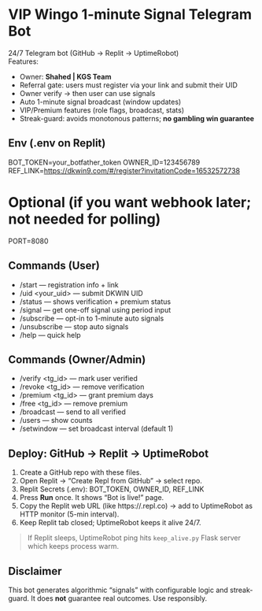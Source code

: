 # VIP Wingo 1-minute Signal Telegram Bot

24/7 Telegram bot (GitHub → Replit → UptimeRobot)  
Features:
- Owner: **Shahed | KGS Team**
- Referral gate: users must register via your link and submit their UID
- Owner verify → then user can use signals
- Auto 1-minute signal broadcast (window updates)
- VIP/Premium features (role flags, broadcast, stats)
- Streak-guard: avoids monotonous patterns; **no gambling win guarantee**

## Env (.env on Replit)
BOT_TOKEN=your_botfather_token
OWNER_ID=123456789
REF_LINK=https://dkwin9.com/#/register?invitationCode=16532572738

# Optional (if you want webhook later; not needed for polling)
PORT=8080

## Commands (User)
- /start — registration info + link
- /uid <your_uid> — submit DKWIN UID
- /status — shows verification + premium status
- /signal <period> — get one-off signal using period input
- /subscribe — opt-in to 1-minute auto signals
- /unsubscribe — stop auto signals
- /help — quick help

## Commands (Owner/Admin)
- /verify <tg_id> — mark user verified
- /revoke <tg_id> — remove verification
- /premium <tg_id> <days> — grant premium days
- /free <tg_id> — remove premium
- /broadcast <text> — send to all verified
- /users — show counts
- /setwindow <minutes> — set broadcast interval (default 1)

## Deploy: GitHub → Replit → UptimeRobot
1) Create a GitHub repo with these files.
2) Open Replit → “Create Repl from GitHub” → select repo.
3) Replit Secrets (.env): BOT_TOKEN, OWNER_ID, REF_LINK
4) Press **Run** once. It shows “Bot is live!” page.
5) Copy the Replit web URL (like https://<repl>.repl.co) → add to UptimeRobot as HTTP monitor (5-min interval).
6) Keep Replit tab closed; UptimeRobot keeps it alive 24/7.

> If Replit sleeps, UptimeRobot ping hits `keep_alive.py` Flask server which keeps process warm.

## Disclaimer
This bot generates algorithmic “signals” with configurable logic and streak-guard. It does **not** guarantee real outcomes. Use responsibly.
